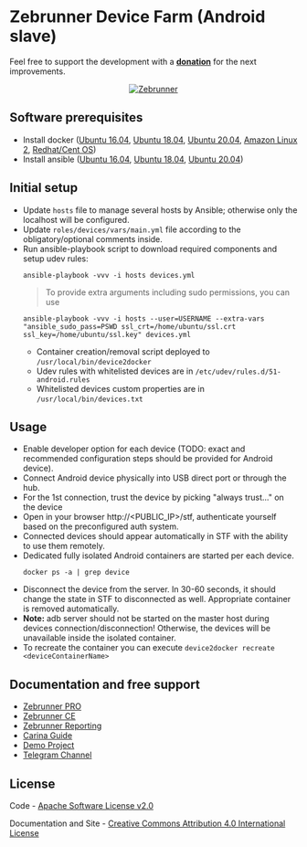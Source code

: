 Zebrunner Device Farm (Android slave)
==================

Feel free to support the development with a [**donation**](https://www.paypal.com/donate?hosted_button_id=JLQ4U468TWQPS) for the next improvements.

<p align="center">
  <a href="https://zebrunner.com/"><img alt="Zebrunner" src="https://github.com/zebrunner/zebrunner/raw/master/docs/img/zebrunner_intro.png"></a>
</p>

## Software prerequisites
* Install docker ([Ubuntu 16.04](https://www.digitalocean.com/community/tutorials/how-to-install-and-use-docker-on-ubuntu-16-04), [Ubuntu 18.04](https://www.digitalocean.com/community/tutorials/how-to-install-and-use-docker-on-ubuntu-18-04), [Ubuntu 20.04](https://www.digitalocean.com/community/tutorials/how-to-install-and-use-docker-on-ubuntu-20-04), [Amazon Linux 2](https://docs.aws.amazon.com/AmazonECS/latest/developerguide/docker-basics.html), [Redhat/Cent OS](https://www.cyberciti.biz/faq/install-use-setup-docker-on-rhel7-centos7-linux/))
* Install ansible ([Ubuntu 16.04](https://www.digitalocean.com/community/tutorials/how-to-install-and-configure-ansible-on-ubuntu-16-04), [Ubuntu 18.04](https://www.digitalocean.com/community/tutorials/how-to-install-and-configure-ansible-on-ubuntu-18-04), [Ubuntu 20.04](https://www.digitalocean.com/community/tutorials/how-to-install-and-configure-ansible-on-ubuntu-20-04))

## Initial setup
* Update `hosts` file to manage several hosts by Ansible; otherwise only the localhost will be configured.
* Update `roles/devices/vars/main.yml` file according to the obligatory/optional comments inside.
* Run ansible-playbook script to download required components and setup udev rules:
  ```
  ansible-playbook -vvv -i hosts devices.yml
  ```
  > To provide extra arguments including sudo permissions, you can use
  ```
  ansible-playbook -vvv -i hosts --user=USERNAME --extra-vars "ansible_sudo_pass=PSWD ssl_crt=/home/ubuntu/ssl.crt ssl_key=/home/ubuntu/ssl.key" devices.yml
  ```
   * Container creation/removal script deployed to `/usr/local/bin/device2docker`
   * Udev rules with whitelisted devices are in `/etc/udev/rules.d/51-android.rules`
   * Whitelisted devices custom properties are in `/usr/local/bin/devices.txt`
   
## Usage
* Enable developer option for each device (TODO: exact and recommended configuration steps should be provided for Android device).
* Connect Android device physically into USB direct port or through the hub.
* For the 1st connection, trust the device by picking "always trust..." on the device
* Open in your browser http://<PUBLIC_IP>/stf, authenticate yourself based on the preconfigured auth system.
* Connected devices should appear automatically in STF with the ability to use them remotely.
* Dedicated fully isolated Android containers are started per each device.
  ```
  docker ps -a | grep device
  ```
* Disconnect the device from the server. In 30-60 seconds, it should change the state in STF to disconnected as well. Appropriate container is removed automatically.
* <B>Note:</B> adb server should not be started on the master host during devices connection/disconnection! Otherwise, the devices will be unavailable inside the isolated container.
* To recreate the container you can execute `device2docker recreate <deviceContainerName>`

## Documentation and free support
* [Zebrunner PRO](https://zebrunner.com)
* [Zebrunner CE](https://zebrunner.github.io/community-edition)
* [Zebrunner Reporting](https://zebrunner.com/documentation)
* [Carina Guide](http://zebrunner.github.io/carina)
* [Demo Project](https://github.com/zebrunner/carina-demo)
* [Telegram Channel](https://t.me/zebrunner)

## License
Code - [Apache Software License v2.0](http://www.apache.org/licenses/LICENSE-2.0)

Documentation and Site - [Creative Commons Attribution 4.0 International License](http://creativecommons.org/licenses/by/4.0/deed.en_US)
